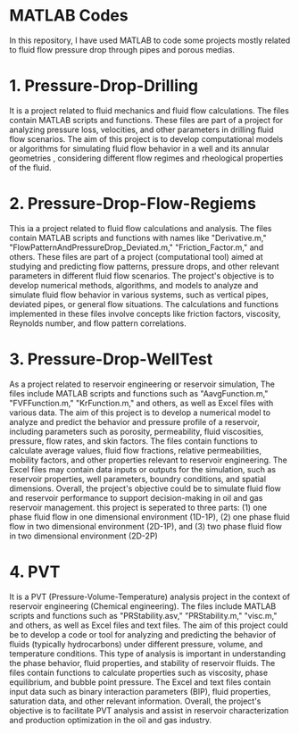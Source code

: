# MATLAB Codes

In this repository, I have used MATLAB to code some projects mostly related to fluid flow pressure drop through pipes and porous medias.

# 1. Pressure-Drop-Drilling

It is a project related to fluid mechanics and fluid flow calculations.
The files contain MATLAB scripts and functions.
These files are part of a project for analyzing pressure loss, velocities, and other parameters in drilling fluid flow scenarios.
The aim of this project is to develop computational models or algorithms for simulating fluid flow behavior in a well and its annular geometries
, considering different flow regimes and rheological properties of the fluid.

# 2. Pressure-Drop-Flow-Regiems

This ia a project related to fluid flow calculations and analysis.
The files contain MATLAB scripts and functions with names like "Derivative.m," "FlowPatternAndPressureDrop_Deviated.m," "Friction_Factor.m," and others.
These files are part of a project (computational tool) aimed at studying and predicting flow patterns, pressure drops, and other relevant parameters in different fluid flow scenarios.
The project's objective is to develop numerical methods, algorithms, and models to analyze and simulate fluid flow behavior in various systems, such as vertical pipes, deviated pipes, or general flow situations.
The calculations and functions implemented in these files involve concepts like friction factors, viscosity, Reynolds number, and flow pattern correlations.

# 3. Pressure-Drop-WellTest

As a project related to reservoir engineering or reservoir simulation,
The files include MATLAB scripts and functions such as "AavgFunction.m," "FVFFunction.m," "KrFunction.m," and others, as well as Excel files with various data.
The aim of this project is to develop a numerical model to analyze and predict the behavior and pressure profile of a reservoir, including parameters such as porosity, permeability, fluid viscosities, pressure, flow rates, and skin factors.
The files contain functions to calculate average values, fluid flow fractions, relative permeabilities, mobility factors, and other properties relevant to reservoir engineering.
The Excel files may contain data inputs or outputs for the simulation, such as reservoir properties, well parameters, boundry conditions, and spatial dimensions.
Overall, the project's objective could be to simulate fluid flow and reservoir performance to support decision-making in oil and gas reservoir management.
this project is seperated to three parts:
(1) one phase fluid flow in one dimensional environment (1D-1P),
(2) one phase fluid flow in two dimensional environment (2D-1P), and
(3) two phase fluid flow in two dimensional environment (2D-2P)

# 4. PVT

It is a PVT (Pressure-Volume-Temperature) analysis project in the context of reservoir engineering (Chemical engineering).
The files include MATLAB scripts and functions such as "PRStability.asv," "PRStability.m," "visc.m," and others, as well as Excel files and text files.
The aim of this project could be to develop a code or tool for analyzing and predicting the behavior of fluids (typically hydrocarbons) under different pressure, volume, and temperature conditions.
This type of analysis is important in understanding the phase behavior, fluid properties, and stability of reservoir fluids.
The files contain functions to calculate properties such as viscosity, phase equilibrium, and bubble point pressure.
The Excel and text files contain input data such as binary interaction parameters (BIP), fluid properties, saturation data, and other relevant information.
Overall, the project's objective is to facilitate PVT analysis and assist in reservoir characterization and production optimization in the oil and gas industry.
